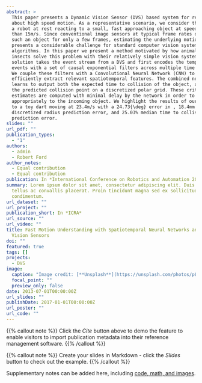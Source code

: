 ```yaml
---
abstract: >
  This paper presents a Dynamic Vision Sensor (DVS) based system for reasoning
  about high speed motion. As a representative scenario, we consider the case of
  a robot at rest reacting to a small, fast approaching object at speeds higher
  than 15m/s. Since conventional image sensors at typical frame rates observe
  such an object for only a few frames, estimating the underlying motion
  presents a considerable challenge for standard computer vision systems and
  algorithms. In this paper we present a method motivated by how animals such as
  insects solve this problem with their relatively simple vision systems. Our
  solution takes the event stream from a DVS and first encodes the temporal
  events with a set of causal exponential filters across multiple time scales.
  We couple these filters with a Convolutional Neural Network (CNN) to
  efficiently extract relevant spatiotemporal features. The combined network
  learns to output both the expected time to collision of the object, as well as
  the predicted collision point on a discretized polar grid. These critical
  estimates are computed with minimal delay by the network in order to react
  appropriately to the incoming object. We highlight the results of our system
  to a toy dart moving at 23.4m/s with a 24.73{\deg} error in , 18.4mm average
  discretized radius prediction error, and 25.03% median time to collision
  prediction error.
slides: ""
url_pdf: ""
publication_types:
  - "1"
authors:
  - admin
  - Robert Ford
author_notes:
  - Equal contribution
  - Equal contribution
publication: In *International Conference on Robotics and Automation 2021*
summary: Lorem ipsum dolor sit amet, consectetur adipiscing elit. Duis posuere
  tellus ac convallis placerat. Proin tincidunt magna sed ex sollicitudin
  condimentum.
url_dataset: ""
url_project: ""
publication_short: In *ICRA*
url_source: ""
url_video: ""
title: Fast Motion Understanding with Spatiotemporal Neural Networks and Dynamic
  Vision Sensors
doi: ""
featured: true
tags: []
projects:
  - DVS
image:
  caption: "Image credit: [**Unsplash**](https://unsplash.com/photos/pLCdAaMFLTE)"
  focal_point: ""
  preview_only: false
date: 2013-07-01T00:00:00Z
url_slides: ""
publishDate: 2017-01-01T00:00:00Z
url_poster: ""
url_code: ""
---
```


{{% callout note %}}
Click the *Cite* button above to demo the feature to enable visitors to import publication metadata into their reference management software.
{{% /callout %}}

{{% callout note %}}
Create your slides in Markdown - click the *Slides* button to check out the example.
{{% /callout %}}

Supplementary notes can be added here, including [code, math, and images](https://wowchemy.com/docs/writing-markdown-latex/).
